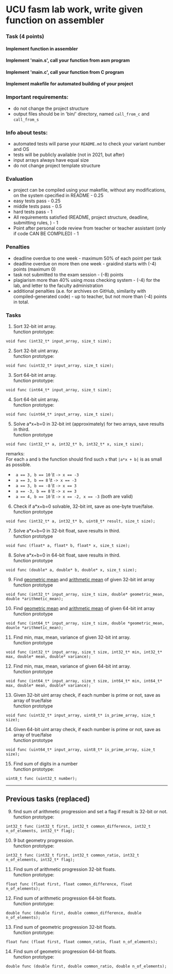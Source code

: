 # UCU fasm lab work, write given function on assembler

### Task (4 points)
#### Implement function in assembler
#### Implement 'main.s', call your function from asm program
#### Implement 'main.c', call your function from C program
#### Implement makefile for automated building of your project
### Important requirements:
- do not change the project structure
- output files should be in 'bin/' directory, named `call_from_c` and `call_from_s`

### Info about tests:
- automated tests will parse your `README.md` to check your variant number and OS
- tests will be publicly available (not in 2021, but after)
- input arrays always have equal size
- do not change project template structure

### Evaluation
- project can be compiled using your makefile, without any modifications, on the system cpecified in README - 0.25
- easy tests pass - 0.25
- middle tests pass - 0.5
- hard tests pass - 1
- All requirements satisfied (README, project structure, deadline, submitting rules, ) - 1
- Point after personal code review from teacher or teacher assistant (only if code CAN BE COMPILED) - 1

### Penalties
- deadline overdue to one week - maximum 50% of each point per task
- deadline overdue on more then one week - graidind starts with (-4) points (maximum 0)
- task not submitted to the exam session - (-8) points
- plagiarism more than 40% using moss checking system - (-4) for the lab, and letter to the faculty administration
- additional penalties (a.e. for archives on GitHub, similarity with compiled-generated code) - up to teacher, but not more than (-4) points in total.

### Tasks

1. Sort 32-bit int array.<br>
function prototype:
```
void func (int32_t* input_array, size_t size);
```
2. Sort 32-bit uint array.<br>
function prototype: 
```
void func (uint32_t* input_array, size_t size);
```
3. Sort 64-bit int array.<br>
function prototype:
```
void func (int64_t* input_array, size_t size);
```
4. Sort 64-bit uint array.<br>
function prototype:
```
void func (uint64_t* input_array, size_t size);
```
5. Solve a\*x+b=0 in 32-bit int (approximately) for two arrays, save results in third.<br>
function prototype
```
void func (int32_t* a, int32_t* b, int32_t* x, size_t size);
```
remarks:<br>
For each `a` and `b` the function should find such `x` that `|a*x + b|` is as small as possible.<br>
* ` a == 3, b == 10` \t `-> x == -3`
* ` a == 3, b == 8` \t `-> x == -3`
* ` a == 3, b == -8` \t `-> x == 3`
* ` a == -3, b == 8` \t `-> x == 3`
* ` a == 4, b == 10` \t `-> x == -2, x == -3` (both are valid)

6. Check if a\*x+b=0 solvable, 32-bit int, save as one-byte true/false.<br>
function prototype
```
void func (int32_t* a, int32_t* b, uint8_t* result, size_t size);
```
7. Solve a\*x+b=0 in 32-bit float, save results in third.<br>
function prototype
```
void func (float* a, float* b, float* x, size_t size);
```
8. Solve a\*x+b=0 in 64-bit float, save results in third.<br>
function prototype
```
void func (double* a, double* b, double* x, size_t size);
```
9. Find [geometric mean](https://en.wikipedia.org/wiki/Geometric_mean) and [arithmetic mean](https://en.wikipedia.org/wiki/arithmetic_mean) of given 32-bit int array<br>
function prototype
```
void func (int32_t* input_array, size_t size, double* geometric_mean, double *arithmetic_mean);
```
10. Find [geometric mean](https://en.wikipedia.org/wiki/Geometric_mean) and [arithmetic mean](https://en.wikipedia.org/wiki/arithmetic_mean) of given 64-bit int array <br>
function prototype
```
void func (int64_t* input_array, size_t size, double *geometric_mean, dounle *arithmetic_mean);
```
11. Find min, max, mean, variance of given 32-bit int array.<br>
function prototype 
```
void func (int32_t* input_array, size_t size, int32_t* min, int32_t* max, double* mean, double* variance);
```
12. Find min, max, mean, variance of given 64-bit int array.<br>
function prototype
```
void func (int64_t* input_array, size_t size, int64_t* min, int64_t* max, double* mean, double* variance);
```
13. Given 32-bit uint array check, if each number is prime or not, save as array of true/false<br>
function prototype
```
void func (uint32_t* input_array, uint8_t* is_prime_array, size_t size);
```
14. Given 64-bit uint array check, if each number is prime or not, save as array of true/false<br>
function prototype
```
void func (uint64_t* input_array, uint8_t* is_prime_array, size_t size);
```
15. Find sum of digits in a number <br>
function prototype:
```
uint8_t func (uint32_t number);
```

---
## Previous tasks (replaced)

9. find sum of arithmetic progression and set a flag if result is 32-bit or not.<br>
function prototype:
```
int32_t func (int32_t first, int32_t common_difference, int32_t n_of_elements, int32_t* flag);
```
10. 9 but geometry progression.<br>
function prototype:
```
int32_t func (int32_t first, int32_t common_ratio, int32_t n_of_elements, int32_t* flag);
```
11. Find sum of arithmetic progression 32-bit floats.<br>
function prototype:
```
float func (float first, float common_difference, float n_of_elements);
```
12. Find sum of arithmetic progression 64-bit floats.<br>
function prototype:
```
double func (double first, double common_difference, double n_of_elements);
```
13. Find sum of geometric progression 32-bit floats.<br>
function prototype:
```
float func (float first, float common_ratio, float n_of_elements);
```
14. Find sum of geometric progression 64-bit floats.<br>
function prototype:
```
double func (double first, double common_ratio, double n_of_elements);
```


